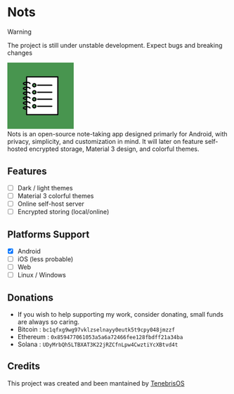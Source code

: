 # Nots
> [!WARNING]
> The project is still under unstable development. Expect bugs and breaking changes
<div align="left">
<img src=".github/assets/logo.jpg" style="width:30%;">
</div>
Nots is an open-source note-taking app designed primarly for Android, with privacy, simplicity, and customization in mind.  
It will later on feature self-hosted encrypted storage, Material 3 design, and colorful themes.

## Features
- [ ] Dark / light themes
- [ ] Material 3 colorful themes
- [ ] Online self-host server
- [ ] Encrypted storing (local/online)

## Platforms Support
- [x] Android
- [ ] iOS (less probable)
- [ ] Web
- [ ] Linux / Windows

## Donations
- If you wish to help supporting my work, consider donating, small funds are always so caring.
- Bitcoin : ```bc1qfxg9wg97vklzselnayy0eutk5t9cpy048jmzzf```
- Ethereum : ```0x859477061053a5a6a72466fee128fbdff21a34ba```
- Solana : ```UDyMrbQh5LTBXAT3K22jRZCfnLpw4CwztiYcXBtvd4t```
  
## Credits
This project was created and been mantained by [TenebrisOS](https://github.com/TenebrisOS)
